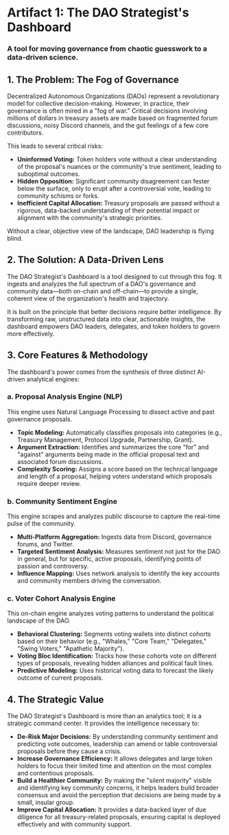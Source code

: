 # **Artifact 1: The DAO Strategist's Dashboard**

### **A tool for moving governance from chaotic guesswork to a data-driven science.**

## **1\. The Problem: The Fog of Governance**

Decentralized Autonomous Organizations (DAOs) represent a revolutionary model for collective decision-making. However, in practice, their governance is often mired in a "fog of war." Critical decisions involving millions of dollars in treasury assets are made based on fragmented forum discussions, noisy Discord channels, and the gut feelings of a few core contributors.

This leads to several critical risks:

* **Uninformed Voting:** Token holders vote without a clear understanding of the proposal's nuances or the community's true sentiment, leading to suboptimal outcomes.  
* **Hidden Opposition:** Significant community disagreement can fester below the surface, only to erupt after a controversial vote, leading to community schisms or forks.  
* **Inefficient Capital Allocation:** Treasury proposals are passed without a rigorous, data-backed understanding of their potential impact or alignment with the community's strategic priorities.

Without a clear, objective view of the landscape, DAO leadership is flying blind.

## **2\. The Solution: A Data-Driven Lens**

The DAO Strategist's Dashboard is a tool designed to cut through this fog. It ingests and analyzes the full spectrum of a DAO's governance and community data—both on-chain and off-chain—to provide a single, coherent view of the organization's health and trajectory.

It is built on the principle that better decisions require better intelligence. By transforming raw, unstructured data into clear, actionable insights, the dashboard empowers DAO leaders, delegates, and token holders to govern more effectively.

## **3\. Core Features & Methodology**

The dashboard's power comes from the synthesis of three distinct AI-driven analytical engines:

### **a. Proposal Analysis Engine (NLP)**

This engine uses Natural Language Processing to dissect active and past governance proposals.

* **Topic Modeling:** Automatically classifies proposals into categories (e.g., Treasury Management, Protocol Upgrade, Partnership, Grant).  
* **Argument Extraction:** Identifies and summarizes the core "for" and "against" arguments being made in the official proposal text and associated forum discussions.  
* **Complexity Scoring:** Assigns a score based on the technical language and length of a proposal, helping voters understand which proposals require deeper review.

### **b. Community Sentiment Engine**

This engine scrapes and analyzes public discourse to capture the real-time pulse of the community.

* **Multi-Platform Aggregation:** Ingests data from Discord, governance forums, and Twitter.  
* **Targeted Sentiment Analysis:** Measures sentiment not just for the DAO in general, but for specific, active proposals, identifying points of passion and controversy.  
* **Influence Mapping:** Uses network analysis to identify the key accounts and community members driving the conversation.

### **c. Voter Cohort Analysis Engine**

This on-chain engine analyzes voting patterns to understand the political landscape of the DAO.

* **Behavioral Clustering:** Segments voting wallets into distinct cohorts based on their behavior (e.g., "Whales," "Core Team," "Delegates," "Swing Voters," "Apathetic Majority").  
* **Voting Bloc Identification:** Tracks how these cohorts vote on different types of proposals, revealing hidden alliances and political fault lines.  
* **Predictive Modeling:** Uses historical voting data to forecast the likely outcome of current proposals.

## **4\. The Strategic Value**

The DAO Strategist's Dashboard is more than an analytics tool; it is a strategic command center. It provides the intelligence necessary to:

* **De-Risk Major Decisions:** By understanding community sentiment and predicting vote outcomes, leadership can amend or table controversial proposals before they cause a crisis.  
* **Increase Governance Efficiency:** It allows delegates and large token holders to focus their limited time and attention on the most complex and contentious proposals.  
* **Build a Healthier Community:** By making the "silent majority" visible and identifying key community concerns, it helps leaders build broader consensus and avoid the perception that decisions are being made by a small, insular group.  
* **Improve Capital Allocation:** It provides a data-backed layer of due diligence for all treasury-related proposals, ensuring capital is deployed effectively and with community support.